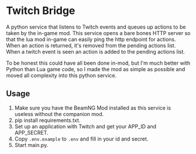 # Twitch Bridge
A python service that listens to Twitch events and queues up actions to be taken by the in-game mod. This service opens a bare bones HTTP server so that the lua mod in-game can easily ping the http endpoint for actions. When an action is returned, it's removed from the pending actions list. When a twitch event is seen an action is added to the pending actions list.

To be honest this could have all been done in-mod, but I'm much better with Python than Lua game code, so I made the mod as simple as possible and moved all complexity into this python service.


## Usage
1. Make sure you have the BeamNG Mod installed as this service is useless without the companion mod.
2. pip install requirements.txt.
3. Set up an application with Twitch and get your APP_ID and APP_SECRET.
4. Copy `.env.example` to `.env` and fill in your id and secret.
5. Start main.py.
